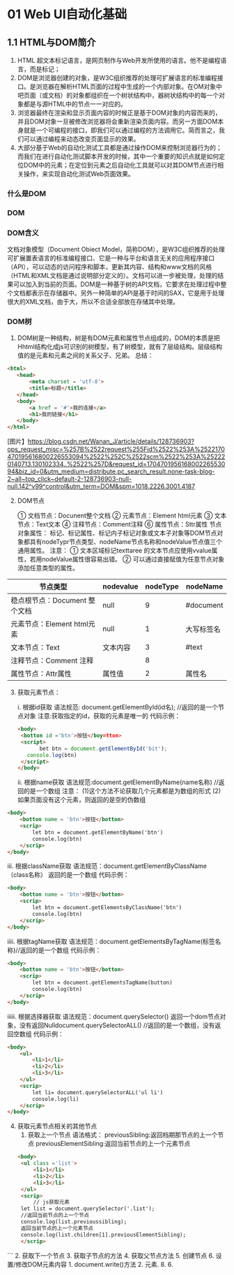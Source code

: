# 01 Web UI自动化基础
## 1.1 HTML与DOM简介
1. HTML 超文本标记语言，是网页制作与Web开发所使用的语言。他不是编程语言，而是标记；
2. DOM是浏览器创建的对象，是W3C组织推荐的处理可扩展语言的标准编程接口。是浏览器在解析HTML页面的过程中生成的一个内部对象。在OM对象中吧页面（或文档）的对象都组织在一个树状结构中，器树状结构中的每一个对象都是与源HTML中的节点一一对应的。
3. 浏览器最终在渲染和显示页面内容的时候正是基于DOM对象的内容而来的，并且DOM对象一旦被修改浏览器将会重新渲染页面内容。而另一方面DOM本身就是一个可编程的接口，即我们可以通过编程的方法调用它。简而言之，我们可以通过编程来动态改变页面显示的效果。
4. 大部分基于Web的自动化测试工具都是通过操作DOM来控制浏览器行为的；而我们在进行自动化测试脚本开发的时候，其中一个重要的知识点就是如何定位DOM中的元素；在定位到元素之后自动化工具就可以对其DOM节点进行相关操作，来实现自动化测试Web页面效果。
### 什么是DOM
### DOM
### DOM含义
 文档对象模型（Document Obiect Model，简称DOM），是W3C组织推荐的处理可扩展置表语言的标准编程接口、它是一种与平台和语言无关的应用程序接口（API），可以动态的访问程序和脚本，更新其内容、结构和www文档的风格（HTML和XML文档是通过说明部分定义的）。文档可以进一步被处理，处理的结果可以加入到当前的页面。DOM是一种基于树的API文档，它要求在处理过程中整个文档都表示在存储器中。另外一种简单的API是基于时间的SAX，它是用于处理很大的XML文档，由于大，所以不合适全部放在存储其中处理。
### DOM树
1. DOM树是一种结构，树是有DOM元素和属性节点组成的，DOM的本质是把Hhtml结构化成js可识别的树模型，有了树模型，就有了层级结构。层级结构值的是元素和元素之间的关系父子、兄弟。
  总结：
 ```html
<html>
	<head>
		<meta charset = 'utf-8'>
		<title>标题</title>
	</head>
	<body>
		<a href = '#'>我的连接</a>
		<h1>我的链接</h1>
	</body>
</html>
  ```
[图片】https://blog.csdn.net/Wanan_J/article/details/128736903?ops_request_misc=%257B%2522request%255Fid%2522%253A%2522170470195616800226553094%2522%252C%2522scm%2522%253A%252220140713.130102334..%2522%257D&request_id=170470195616800226553094&biz_id=0&utm_medium=distribute.pc_search_result.none-task-blog-2~all~top_click~default-2-128736903-null-null.142^v99^control&utm_term=DOM&spm=1018.2226.3001.4187

2. DOM节点

   ① 文档节点：Docunent整个文档
   ② 元素节点：Element html元素
   ③ 文本节点：Text文本
   ④ 注释节点：Comment注释
   ⑥ 属性节点：Sttr属性
   节点对象属性：
   标记、标记属性、标记内子标记对象或文本子对象等DOM节点对象都具有nodeTypr节点类型、nodeName节点名称和nodeValue节点值三个通用属性。
注意：
① 文本区域标记texttaree 的文本节点应使用vvalue属性，若用nodeValue属性很容易出错。
② 可以通过直接赋值为任意节点对象添加任意类型的属性。

| 节点类型                      | nodevalue | nodeType | nodeName   |
| ----------------------------- | --------- | -------- | ---------- |
| 稳点根节点：Document 整个文档 | null      | 9        | #document  |
| 元素节点：Element html元素    | null      | 1        | 大写标签名 |
| 文本节点：Text                | 文本内容  | 3        | #text      |
| 注释节点：Comment 注释        |           | 8        |            |
| 属性节点：Attr属性            | 属性值    | 2        | 属性名     |

3. 获取元素节点：

   i. 根据id获取
  语法规范: document.getElementById(id名);   //返回的是一个节点对象   注意:获取指定的id，获取的元素是唯一的
代码示例：
   ```html
   <body>
   	<botton id ='btn'>按钮</boy=tton>
   	<script>
          bet btn = document.getElementById('bit');
   	  console.log(btn)
   	</script>
   </body>   
   ```
    ii. 根据name获取        语法规范:document.getElementByName(name名称)	//返回的是一个数组
注意：
  (1)这个方法不论获取几个元素都是为数组的形式
  (2)如果页面没有这个元素，则返回的是空的伪数组
```html
<body>
    <botton name = 'btn'>按钮</botton>
    <scrip>
        let btn = document.getElementByName('btn')
        console.log(btn)
    </scrip>
</body>
```
   iii. 根据className获取
语法规范：document.getElementByClassName（class名称）   返回的是一个数组
代码示例：
```html
<body>
    <botton name = 'btn'>按钮</botton>
    <scrip>
        let btn = document.getElementsByClassName('btn')
        console.log(btn)
    </scrip>
</body>
```
   iiii. 根据tagName获取	语法规范：document.getElementsByTagName(标签名称)//返回的是一个数组
代码示例：
```html
<body>
    <botton name = 'btn'>按钮</botton>
    <scrip>
        let btn = document.getElementsTagName(button)
        console.log(btn)
    </scrip>
</body>
```
   iiiii. 根据选择器获取
	语法规范：document.querySelector()   返回一个dom节点对象，没有返回Nulldocument.querySelectorALL()  //返回的是一个数组，没有返回空数组 
代码示例：
```html
<body>
    <ul>
    	<li>1</li>
    	<li>2</li>
    	<li>3</li>
    </ul>
    <scrip>
        let li= document.querySelectorALL('ul li')
        console.log(li)
    </scrip>
</body>
```
4. 获取元素节点相关的其他节点
   1. 获取上一个节点
   语法格式：
	previousSibling:返回档期那节点的上一个节点
	previousElementSibling:返回当前节点的上一个元素节点
   ```html
   <body>
    <ul class ='list'>
    	<li>1</li>
    	<li>2</li>
    	<li>3</li>
    </ul>
    <scrip>
        // js获取元素
	let list = document.querySelector('.list');
	//返回当前节点的上一个节点
	console.log(list.previoussibling);
	返回当前节点的上一个元素节点
	console.log(list.children[1].previousElementSibling);
    </scrip>
</body>
   ```
   2. 获取下一个节点
   3. 获取子节点的方法
   4. 获取父节点方法
5. 创建节点
6. 设置/修改DOM元素内容
   1. document.write()方法
   2. 元素.
8. 
6. 
